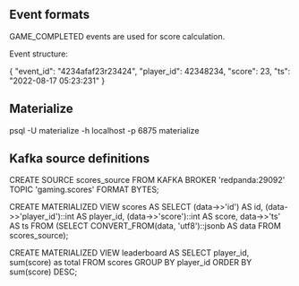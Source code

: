 
## Event formats
GAME_COMPLETED events are used for score calculation.

Event structure:

{
    "event_id": "4234afaf23r23424",
    "player_id": 42348234,
    "score": 23,
    "ts": "2022-08-17 05:23:231"
}

## Materialize

psql -U materialize -h localhost -p 6875 materialize

## Kafka source definitions

CREATE SOURCE scores_source
  FROM KAFKA BROKER 'redpanda:29092' TOPIC 'gaming.scores'
  FORMAT BYTES;

CREATE MATERIALIZED VIEW scores AS
  SELECT
    (data->>'id') AS id,
    (data->>'player_id')::int AS player_id,
    (data->>'score')::int AS score,
    data->>'ts' AS ts
  FROM (SELECT CONVERT_FROM(data, 'utf8')::jsonb AS data FROM scores_source);

CREATE MATERIALIZED VIEW leaderboard AS
    SELECT
        player_id,
        sum(score) as total
    FROM scores
    GROUP BY player_id
    ORDER BY sum(score) DESC;
